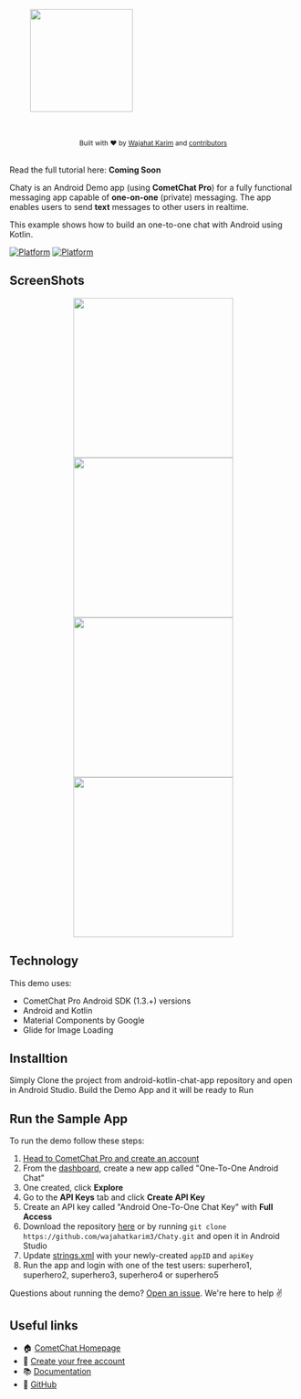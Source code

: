 <div style="width:100%">
<div style="width:100%">
	<div style="width:50%; display:inline-block">
		<p align="center">
		<img align="center" width="180" height="180" alt="" src="https://raw.githubusercontent.com/wajahatkarim3/Chaty/master/Screenshots/Chaty_Logo.png">	
		</p>	
	</div>	
</div>
</br>
</br>
</div>

<div align="center">
  <sub>Built with ❤︎ by
  <a href="https://twitter.com/WajahatKarim">Wajahat Karim</a> and
  <a href="https://github.com/wajahatkarim3/Chaty/graphs/contributors">
    contributors
  </a>
</div>
<br/>

Read the full tutorial here:
**Coming Soon**

Chaty is an Android Demo app (using **CometChat Pro**) for a fully functional messaging app capable of **one-on-one** (private) messaging. The app enables users to send **text** messages to other users in realtime.

This example shows how to build an one-to-one chat with Android using Kotlin.

[![Platform](https://img.shields.io/badge/Platform-Android-brightgreen.svg)](#)      [![Platform](https://img.shields.io/badge/Language-Kotlin-yellowgreen.svg)](#)

## ScreenShots

 <div align="center">
  <img src="https://raw.githubusercontent.com/wajahatkarim3/Chaty/master/Screenshots/LoginScreen.png" width="280px" /> <img src="https://raw.githubusercontent.com/wajahatkarim3/Chaty/master/Screenshots/ContactsScreen.png" width="280px" /> <img src="https://raw.githubusercontent.com/wajahatkarim3/Chaty/master/Screenshots/MessagesScreen.png" width="280px" />  <img src="https://raw.githubusercontent.com/wajahatkarim3/Chaty/master/Screenshots/ProfileScreen.png" width="280px" />
</div>

## Technology
This demo uses:

* CometChat Pro Android SDK (1.3.+) versions
* Android and Kotlin
* Material Components by Google
* Glide for Image Loading

## Installtion

   Simply Clone the project from android-kotlin-chat-app repository and open in Android Studio.
   Build the Demo App and it will be ready to Run
   

## Run the Sample App
To run the demo follow these steps:

1. [Head to CometChat Pro and create an account](https://cometchat.com/pro?utm_source=github&utm_medium=wajahatkarim3-chaty-readme)
2. From the [dashboard](https://app.cometchat.com/?utm_source=github&utm_medium=wajahatkarim3-chaty-readme), create a new app called "One-To-One Android Chat"
3. One created, click **Explore**
4. Go to the **API Keys** tab and click **Create API Key**
5. Create an API key called "Android One-To-One Chat Key" with **Full Access**
4. Download the repository [here](https://github.com/wajahatkarim3/Chaty/archive/master.zip) or by running `git clone https://github.com/wajahatkarim3/Chaty.git` and open it in Android Studio
5. Update [strings.xml](https://github.com/wajahatkarim3/Chaty/blob/master/app/src/main/res/values/strings.xml) with your newly-created `appID` and `apiKey`
6. Run the app and login with one of the test users: superhero1, superhero2, superhero3, superhero4 or superhero5

Questions about running the demo? [Open an issue](https://github.com/wajahatkarim3/Chaty/issues). We're here to help ✌️


## Useful links

- 🏠 [CometChat Homepage](https://cometchat.com/pro?utm_source=github&utm_medium=wajahatkarim3-chaty-readme)
- 🚀 [Create your free account](https://app.cometchat.com?utm_source=github&utm_medium=wajahatkarim3-chaty-readme)
- 📚 [Documentation](https://prodocs.cometchat.com/docs?utm_source=github&utm_medium=wajahatkarim3-chaty-readme)
- 👾 [GitHub](https://github.com/CometChat-Pro)
   
